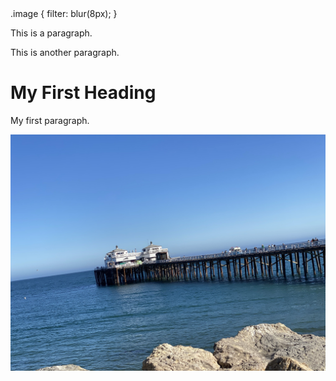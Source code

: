 

<!DOCTYPE html>

<html>
  <HEAD>
    <link href="./css/custom_bootstrap.css" rel="stylesheet"/>
  <sytle>
    .image {
  filter: blur(8px);
  }
  </sytle>
</HEAD>
 
<body>

<p>This is a paragraph.</p>
<p>This is another paragraph.</p>
<h1>My First Heading</h1>
<p>My first paragraph.</p>
  <div class="image">
    <img  class="image" src="IMG_6004.jpeg">
  </div>

</body>
</html>
